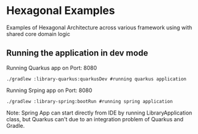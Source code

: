 # Hexagonal Examples

Examples of Hexagonal Architecture across various framework using with shared core domain logic


## Running the application in dev mode
Running Quarkus app on Port: 8080
```shell
./gradlew :library-quarkus:quarkusDev #running quarkus application
```
Running Srping app on Port: 8080
```shell
./gradlew :library-spring:bootRun #running spring application
```

Note: Spring App can start directly from IDE by running LibraryApplication class, but Quarkus can't due to an integration
problem of Quarkus and Gradle.